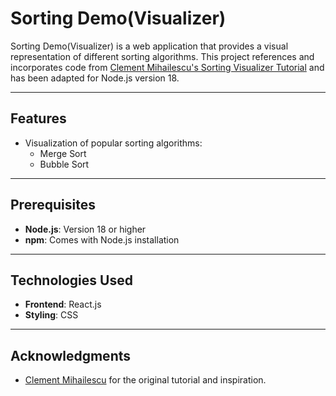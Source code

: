 # Sorting Demo(Visualizer)

Sorting Demo(Visualizer) is a web application that provides a visual representation of different sorting algorithms. This project references and incorporates code from [Clement Mihailescu's Sorting Visualizer Tutorial](https://github.com/clementmihailescu/Sorting-Visualizer-Tutorial) and has been adapted for Node.js version 18.

---

## Features

- Visualization of popular sorting algorithms:
    - Merge Sort
    - Bubble Sort

---

## Prerequisites

- **Node.js**: Version 18 or higher
- **npm**: Comes with Node.js installation

---

## Technologies Used

- **Frontend**: React.js
- **Styling**: CSS

---

## Acknowledgments

- [Clement Mihailescu](https://github.com/clementmihailescu) for the original tutorial and inspiration.


